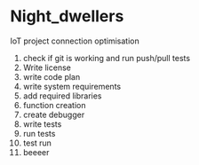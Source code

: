# Night_dwellers
IoT project
connection optimisation
1. check if git is working and run push/pull tests
2. Write license
3. write code plan
4. write system requirements
5. add required libraries
6. function creation
7. create debugger
8. write tests
9. run tests
10. test run
11. beeeer
